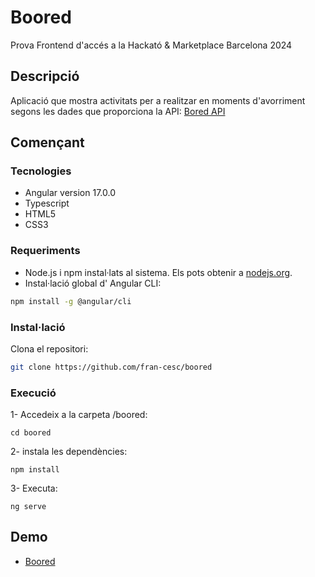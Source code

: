 # Boored

Prova Frontend d'accés a la Hackató & Marketplace Barcelona 2024

## Descripció

Aplicació que mostra activitats per a realitzar en moments d'avorriment segons les dades que proporciona la API: [Bored API](https://bored-api.appbrewery.com/) 

## Començant

### Tecnologies

- Angular version 17.0.0
- Typescript
- HTML5
- CSS3

### Requeriments

- Node.js i npm instal·lats al sistema. Els pots obtenir a [nodejs.org](https://nodejs.org/).
- Instal·lació global d' Angular CLI:

```bash
npm install -g @angular/cli
```

### Instal·lació


Clona el repositori:

```bash
git clone https://github.com/fran-cesc/boored
```

### Execució

1- Accedeix a la carpeta /boored:
```
cd boored
```

2- instala les dependències:
```
npm install
```
3- Executa:
```
ng serve
```


## Demo


* [Boored](https://github.com/)
